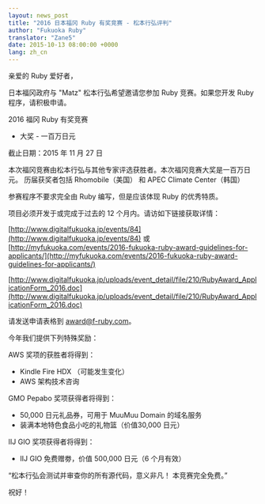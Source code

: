 ```yaml
---
layout: news_post
title: "2016 日本福冈 Ruby 有奖竞赛 - 松本行弘评判"
author: "Fukuoka Ruby"
translator: "Zane5"
date: 2015-10-13 08:00:00 +0000
lang: zh_cn
---
```


亲爱的 Ruby 爱好者，

日本福冈政府与 "Matz" 松本行弘希望邀请您参加 Ruby 竞赛。如果您开发 Ruby 程序，请积极申请。

2016 福冈 Ruby 有奖竞赛
 - 大奖 - 一百万日元

截止日期：2015 年 11 月 27 日

本次福冈竞赛由松本行弘与其他专家评选获胜者。本次福冈竞赛大奖是一百万日元。
历届获奖者包括 Rhomobile（美国） 和 APEC Climate Center（韩国）


参赛程序不要求完全由 Ruby 编写，但是应该体现 Ruby 的优秀特质。

项目必须开发于或完成于过去的 12 个月内。请访如下链接获取详情：

[http://www.digitalfukuoka.jp/events/84](http://www.digitalfukuoka.jp/events/84)
或
[http://myfukuoka.com/events/2016-fukuoka-ruby-award-guidelines-for-applicants/](http://myfukuoka.com/events/2016-fukuoka-ruby-award-guidelines-for-applicants/)

[http://www.digitalfukuoka.jp/uploads/event_detail/file/210/RubyAward_ApplicationForm_2016.doc](http://www.digitalfukuoka.jp/uploads/event_detail/file/210/RubyAward_ApplicationForm_2016.doc)

请发送申请表格到 award@f-ruby.com。

今年我们提供下列特殊奖励：

AWS 奖项的获胜者将得到：

* Kindle Fire HDX （可能发生变化）
* AWS 架构技术咨询

GMO Pepabo 奖项获得者将得到：

* 50,000 日元礼品券，可用于 MuuMuu Domain 的域名服务
* 装满本地特色食品小吃的礼物篮（价值30,000 日元）

IIJ GIO 奖项获得者将得到：

* IIJ GIO 免费赠劵，价值 500,000 日元（6 个月有效）

“松本行弘会测试并审查你的所有源代码，意义非凡！
本竞赛完全免费。”

祝好！
